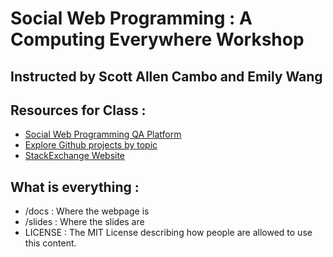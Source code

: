 # Social Web Programming : A Computing Everywhere Workshop

## Instructed by Scott Allen Cambo and Emily Wang

## Resources for Class :
* [Social Web Programming QA Platform](https://docs.google.com/spreadsheets/d/1rgnHheWwSWIncbNoTcGtnhI0ky_2Qk7gG0tCQMzRru8/edit?usp=sharing)
* [Explore Github projects by topic](https://github.com/explore)
* [StackExchange Website](https://stackexchange.com/sites)

## What is everything : 
* /docs : Where the webpage is
* /slides : Where the slides are
* LICENSE : The MIT License describing how people are allowed to use this content.
